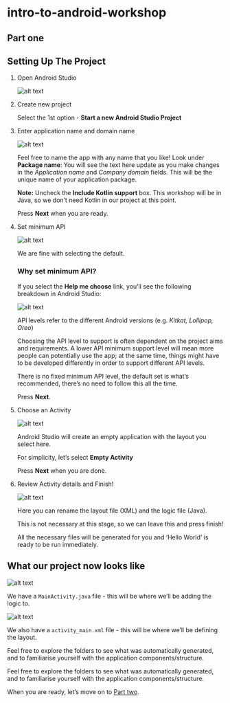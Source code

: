 # intro-to-android-workshop
## Part one

Setting Up The Project
------

1. Open Android Studio

   ![alt text](screenshots/screenshot00001.png "Open Android Studio")

2. Create new project

   Select the 1st option - __Start a new Android Studio Project__

3. Enter application name and domain name

   ![alt text](screenshots/screenshot00002.png "Enter project name and domain name")

   Feel free to name the app with any name that you like!
   Look under **Package name**: You will see the text here update as you make changes in the *Application name* and *Company domain* fields. 
   This will be the unique name of your application package.

   **Note:** Uncheck the __Include Kotlin support__ box. This workshop will be in Java, so we don’t need Kotlin in our project at this point.

   Press **Next** when you are ready.

4. Set minimum API

   ![alt text](screenshots/screenshot00003.png "Set minimum API")

   We are fine with selecting the default.

   ### Why set minimum API?

   If you select the **Help me choose** link, you’ll see the following breakdown in Android Studio:

   ![alt text](screenshots/screenshot00004.png "Set minimum API")

    API levels refer to the different Android versions (e.g. _Kitkat, Lollipop, Oreo_)

   Choosing the API level to support is often dependent on the project aims and requirements. A lower API minimum support level will mean more people can potentially use the app; at the same time, things might have to be developed differently in order to support different API levels.

   There is no fixed minimum API level, the default set is what’s recommended, there’s no need to follow this all the time.

   Press **Next**.

5. Choose an Activity

   ![alt text](screenshots/screenshot00005.png "Choose an Activity")

   Android Studio will create an empty application with the layout you select here.

   For simplicity, let’s select **Empty Activity**

   Press **Next** when you are done.

6. Review Activity details and Finish!

   ![alt text](screenshots/screenshot00006.png "Review activity details and finish")

   Here you can rename the layout file (XML) and the logic file (Java).

   This is not necessary at this stage, so we can leave this and press finish!

   All the necessary files will be generated for you and ‘Hello World’ is ready to be run immediately.


## What our project now looks like

![alt text](screenshots/screenshot00007.png "We have a Java file")

We have a `MainActivity.java` file - this will be where we’ll be adding the logic to.

![alt text](screenshots/screenshot00008.png "We also have an XML file")

We also have a `activity_main.xml` file - this will be where we’ll be defining the layout.

Feel free to explore the folders to see what was automatically generated, and to familiarise yourself with the application components/structure.


Feel free to explore the folders to see what was automatically generated, and to familiarise yourself with the application components/structure.


When you are ready, let’s move on to [Part two](../Part-2/instructions.md).

